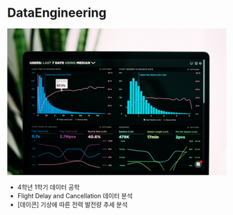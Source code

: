 # DataEngineering
<div align='center'>
  
![image](https://github.com/dua9920/Data-Engineering/blob/main/data-engineering.jpg)
  
</div>

- 4학년 1학기 데이터 공학
- Flight Delay and Cancellation 데이터 분석
- [데이콘] 기상에 따른 전력 발전량 추세 분석
